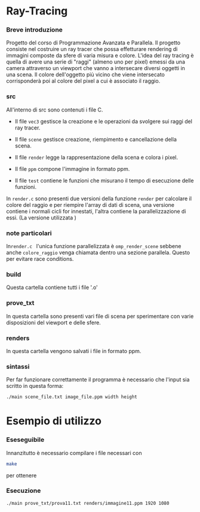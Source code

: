 # Ray-Tracing

### Breve introduzione 
Progetto del corso di Programmazione Avanzata e Parallela.
Il progetto consiste nel costruire un ray tracer che possa effetturare rendering di immagini composte da sfere di varia misura e colore.
L'idea del ray tracing è quella di avere una serie di "raggi" (almeno uno per pixel) emessi da una camera attraverso un viewport che vanno a intersecare diversi oggetti in una scena. Il colore dell'oggetto più vicino che
viene intersecato corrisponderà poi al colore del pixel a cui è associato il raggio.

### src
All'interno di src sono contenuti i file C.

- Il file ```vec3``` gestisce la creazione e le operazioni da svolgere sui raggi del ray tracer.

- Il file ```scene``` gestisce creazione, riempimento e cancellazione della scena.

- Il file ```render``` legge la rappresentazione della scena e colora i pixel.

- Il file ```ppm``` compone l'immagine in formato ppm.

- Il file ```test``` contiene le funzioni che misurano il tempo di esecuzione delle funzioni.

In ```render.c``` sono presenti due versioni della funzione ```render``` per calcolare il colore del raggio e per riempire l'array di dati di scena, una versione contiene i normali cicli for innestati, l'altra contiene la parallelizzazione di essi.
(La versione utilizzata )
### note particolari
In```render.c ``` l'unica funzione parallelizzata è ```omp_render_scene``` sebbene anche ```colore_raggio``` venga chiamata dentro una sezione parallela. Questo per evitare race conditions.

### build
Questa cartella contiene tutti i file '.o'

### prove_txt
In questa cartella sono presenti vari file di scena per sperimentare con varie disposizioni del viewport e delle sfere.

### renders
In questa cartella vengono salvati i file in formato ppm.

### sintassi
Per far funzionare correttamente il programma è necessario che l'input sia scritto in questa forma:

```bash
./main scene_file.txt image_file.ppm width height  
```

# Esempio di utilizzo
### Eseseguibile
Innanzitutto è necessario compilare i file necessari con
```bash
make
```
per ottenere

### Esecuzione

```bash
./main prove_txt/prova11.txt renders/immagine11.ppm 1920 1080
```



